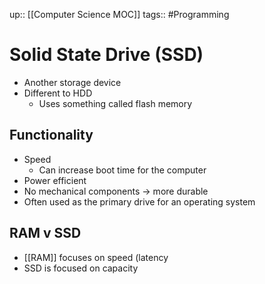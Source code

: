 up:: [[Computer Science MOC]]
tags:: #Programming  
# Solid State Drive (SSD)
- Another storage device
- Different to HDD 
	- Uses something called flash memory
## Functionality
- Speed
	- Can increase boot time for the computer
- Power efficient
- No mechanical components -> more durable
- Often used as the primary drive for an operating system

## RAM v SSD
- [[RAM]] focuses on speed (latency
- SSD is focused on capacity